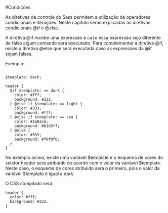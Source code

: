 #Condições


As diretivas de controle do Sass permitem a utilização de operadores condicionais e iterações. Neste capítulo serão explicadas as diretivas condicionais @if e @else.

A diretiva @if recebe uma expressão e caso essa expressão seja diferente de falso algum comando será executado. Para complementar a diretiva @if, existe a diretiva @else que será executada caso as expressões da @if sejam falsas.

Exemplo:

```

$template: dark;

header {
  @if $template: == dark {
    color: #fff;
    background: #222;
  } @else if $template: == light {
    color: #333;
    background: #fff;
  } @else if $template: == sea {
    color: #1a8acd;
    background: #b1d3ff;
  } @else {
    color: #555;
    background: #f0f0f0;
  }
}

```
No exemplo acima, existe uma variável $template e o esquema de cores do seletor header será atribuido de acordo com o valor da variável $template. Neste caso, o esquema de cores atribuido será o primeiro, pois o valor da variável $template é igual a dark.

O CSS compilado será:

```
header {
  color: #fff;
  background: #222;
}
```

